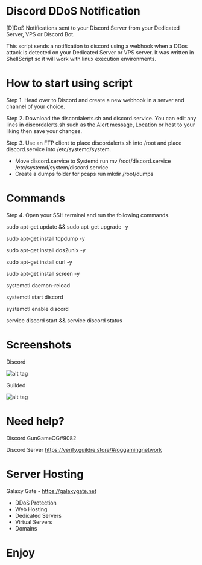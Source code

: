 # Discord DDoS Notification

[D]DoS Notifications sent to your Discord Server from your Dedicated Server, VPS or Discord Bot.

This script sends a notification to discord using a webhook when a DDos attack is detected on your Dedicated Server or VPS server. It was written in ShellScript so it will work with linux execution environments.

# How to start using script

Step 1. Head over to Discord and create a new webhook in a server and channel of your choice.

Step 2. Download the discordalerts.sh and discord.service. You can edit any lines in discordalerts.sh such as the Alert message, Location or host to your liking then save your changes.

Step 3. Use an FTP client to place discordalerts.sh into /root and place discord.service into /etc/systemd/system.

- Move discord.service to Systemd run mv /root/discord.service /etc/systemd/system/discord.service
- Create a dumps folder for pcaps run mkdir /root/dumps

# Commands

Step 4. Open your SSH terminal and run the following commands. 

  sudo apt-get update && sudo apt-get upgrade -y

  sudo apt-get install tcpdump -y

  sudo apt-get install dos2unix -y

  sudo apt-get install curl -y

  sudo apt-get install screen -y
  
  systemctl daemon-reload
  
  systemctl start discord
  
  systemctl enable discord

  service discord start && service discord status
  
  
# Screenshots

Discord

![alt tag](https://github.com/GunGameOG/Discord-VPN-DDoS-Attack-Alerts/blob/master/AlertPrevDiscord.PNG "Discord")

Guilded

![alt tag](https://github.com/GunGameOG/Discord-VPN-DDoS-Attack-Alerts/blob/master/AlertPrevGuilded.PNG "Guilded")

# Need help?

Discord GunGameOG#9082

Discord Server https://verify.guildre.store/#/oggamingnetwork

# Server Hosting

Galaxy Gate - https://galaxygate.net

- DDoS Protection
- Web Hosting
- Dedicated Servers
- Virtual Servers
- Domains

# Enjoy 
